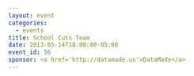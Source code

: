 ```yaml
---
layout: event
categories: 
  - events
title: School Cuts Team
date: 2013-05-14T18:00:00-05:00
event_id: 56
sponsor: <a href='http://datamade.us'>DataMade</a>
---
```



